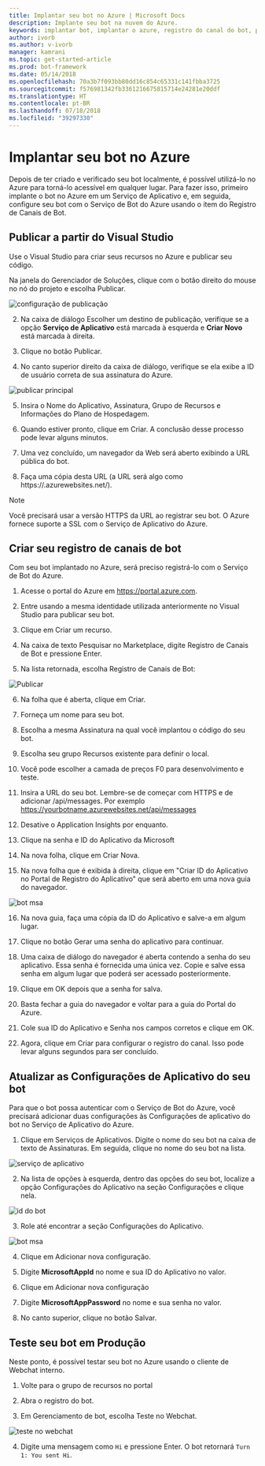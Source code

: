 ```yaml
---
title: Implantar seu bot no Azure | Microsoft Docs
description: Implante seu bot na nuvem do Azure.
keywords: implantar bot, implantar o azure, registro do canal do bot, publicar o visual studio
author: ivorb
ms.author: v-ivorb
manager: kamrani
ms.topic: get-started-article
ms.prod: bot-framework
ms.date: 05/14/2018
ms.openlocfilehash: 70a3b7f093bb80dd16c854c65331c141fbba3725
ms.sourcegitcommit: f576981342fb3361216675815714e24281e20ddf
ms.translationtype: HT
ms.contentlocale: pt-BR
ms.lasthandoff: 07/18/2018
ms.locfileid: "39297330"
---
```

# <a name="deploy-your-bot-to-azure"></a>Implantar seu bot no Azure

Depois de ter criado e verificado seu bot localmente, é possível utilizá-lo no Azure para torná-lo acessível em qualquer lugar. Para fazer isso, primeiro implante o bot no Azure em um Serviço de Aplicativo e, em seguida, configure seu bot com o Serviço de Bot do Azure usando o item do Registro de Canais de Bot.

## <a name="publish-from-visual-studio"></a>Publicar a partir do Visual Studio

Use o Visual Studio para criar seus recursos no Azure e publicar seu código.

Na janela do Gerenciador de Soluções, clique com o botão direito do mouse no nó do projeto e escolha Publicar.

![configuração de publicação](media/azure-bot-quickstarts/getting-started-publish-setting.png)

2. Na caixa de diálogo Escolher um destino de publicação, verifique se a opção **Serviço de Aplicativo** está marcada à esquerda e **Criar Novo** está marcada à direita.

3. Clique no botão Publicar.

4. No canto superior direito da caixa de diálogo, verifique se ela exibe a ID de usuário correta de sua assinatura do Azure.

![publicar principal](media/azure-bot-quickstarts/getting-started-publish-main.png)

5. Insira o Nome do Aplicativo, Assinatura, Grupo de Recursos e Informações do Plano de Hospedagem.

6. Quando estiver pronto, clique em Criar. A conclusão desse processo pode levar alguns minutos.

7. Uma vez concluído, um navegador da Web será aberto exibindo a URL pública do bot.

8. Faça uma cópia desta URL (a URL será algo como https://<yourbotname>.azurewebsites.net/).

> [!NOTE] 
> Você precisará usar a versão HTTPS da URL ao registrar seu bot. O Azure fornece suporte a SSL com o Serviço de Aplicativo do Azure.

## <a name="create-your-bot-channels-registration"></a>Criar seu registro de canais de bot
Com seu bot implantado no Azure, será preciso registrá-lo com o Serviço de Bot do Azure.

1. Acesse o portal do Azure em https://portal.azure.com.

2. Entre usando a mesma identidade utilizada anteriormente no Visual Studio para publicar seu bot.

3. Clique em Criar um recurso.

4. Na caixa de texto Pesquisar no Marketplace, digite Registro de Canais de Bot e pressione Enter.

5. Na lista retornada, escolha Registro de Canais de Bot:

![Publicar](media/azure-bot-quickstarts/getting-started-bot-registration.png)

6. Na folha que é aberta, clique em Criar.

7. Forneça um nome para seu bot.

8. Escolha a mesma Assinatura na qual você implantou o código do seu bot.

9. Escolha seu grupo Recursos existente para definir o local.

10. Você pode escolher a camada de preços F0 para desenvolvimento e teste.

11. Insira a URL do seu bot. Lembre-se de começar com HTTPS e de adicionar /api/messages. Por exemplo https://yourbotname.azurewebsites.net/api/messages

12. Desative o Application Insights por enquanto.

13. Clique na senha e ID do Aplicativo da Microsoft

14. Na nova folha, clique em Criar Nova.

15. Na nova folha que é exibida à direita, clique em "Criar ID do Aplicativo no Portal de Registro do Aplicativo" que será aberto em uma nova guia do navegador.

![bot msa](media/azure-bot-quickstarts/getting-started-msa.png)

16. Na nova guia, faça uma cópia da ID do Aplicativo e salve-a em algum lugar. 

17. Clique no botão Gerar uma senha do aplicativo para continuar.

18. Uma caixa de diálogo do navegador é aberta contendo a senha do seu aplicativo. Essa senha é fornecida uma única vez. Copie e salve essa senha em algum lugar que poderá ser acessado posteriormente.

19. Clique em OK depois que a senha for salva.

20. Basta fechar a guia do navegador e voltar para a guia do Portal do Azure.

21. Cole sua ID do Aplicativo e Senha nos campos corretos e clique em OK.

22. Agora, clique em Criar para configurar o registro do canal. Isso pode levar alguns segundos para ser concluído.

## <a name="update-your-bots-application-settings"></a>Atualizar as Configurações de Aplicativo do seu bot
Para que o bot possa autenticar com o Serviço de Bot do Azure, você precisará adicionar duas configurações às Configurações de aplicativo do bot no Serviço de Aplicativo do Azure. 

1. Clique em Serviços de Aplicativos. Digite o nome do seu bot na caixa de texto de Assinaturas. Em seguida, clique no nome do seu bot na lista.

![serviço de aplicativo](media/azure-bot-quickstarts/getting-started-app-service.png)

2. Na lista de opções à esquerda, dentro das opções do seu bot, localize a opção Configurações do Aplicativo na seção Configurações e clique nela.

![id do bot](media/azure-bot-quickstarts/getting-started-app-settings-1.png)

3. Role até encontrar a seção Configurações do Aplicativo.

![bot msa](media/azure-bot-quickstarts/getting-started-app-settings-2.png)

4. Clique em Adicionar nova configuração.

5. Digite **MicrosoftAppId** no nome e sua ID do Aplicativo no valor.

6. Clique em Adicionar nova configuração

7. Digite **MicrosoftAppPassword** no nome e sua senha no valor.

8. No canto superior, clique no botão Salvar.

## <a name="test-your-bot-in-production"></a>Teste seu bot em Produção
Neste ponto, é possível testar seu bot no Azure usando o cliente de Webchat interno.

1. Volte para o grupo de recursos no portal

2. Abra o registro do bot.

3. Em Gerenciamento de bot, escolha Teste no Webchat.

![teste no webchat](media/azure-bot-quickstarts/getting-started-test-webchat.png)

4. Digite uma mensagem como `Hi` e pressione Enter. O bot retornará `Turn 1: You sent Hi`.

